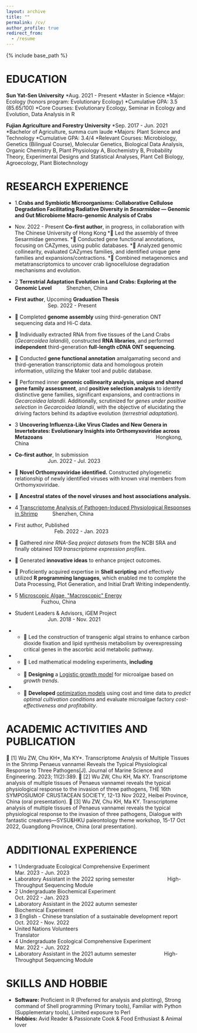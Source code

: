 ```yaml
---
layout: archive
title: ""
permalink: /cv/
author_profile: true
redirect_from:
  - /resume
---
```


{% include base_path %}

EDUCATION
======

**Sun Yat-Sen University**
*Aug. 2021 - Present
*Master in Science
*Major: 	Ecology (honors program: Evolutionary Ecology)
*Cumulative GPA:	3.5 (85.65/100)
*Core Courses: 	Evolutionary Ecology, Seminar in Ecology and Evolution, Data Analysis in R

**Fujian Agriculture and Forestry University**
*Sep. 2017 - Jun. 2021
*Bachelor of Agriculture, summa cum laude
*Majors: 			Plant Science and Technology
*Cumulative GPA:		3.4/4
*Relevant Courses:	Microbiology, Genetics (Bilingual 	Course), Molecular Genetics, Biological 	Data Analysis, Organic Chemistry B, 	Plant Physiology A, Biochemistry B, 	Probability Theory, Experimental 	Designs and Statistical Analyses, Plant 	Cell Biology, Agroecology, Plant 	Biotechnology	

RESEARCH EXPERIENCE
======

* 1.**Crabs and Symbiotic Microorganisms: Collaborative Cellulose Degradation Facilitating Radiative Diversity in _Sesarmidae_ — Genomic and Gut Microbiome Macro-genomic Analysis of Crabs**
* Nov. 2022 - Present
**Co-first author**, in progress, in collaboration with The Chinese University of Hong Kong	
*	Led the assembly of three Sesarmidae genomes.
*	Conducted gene functional annotations, focusing on CAZymes, using public databases. 
*	Analyzed genomic collinearity, evaluated CAZymes families, and identified unique gene families and expansions/contractions. 
*	Combined metagenomics and metatranscriptomics to uncover crab lignocellulose degradation mechanisms and evolution.


* 2	**Terrestrial Adaptation Evolution in Land Crabs: Exploring at the Genomic Level** &emsp; &emsp; Shenzhen, China
* **First author**, Upcoming **Graduation Thesis** &emsp; &emsp; &emsp; &emsp;  &emsp;  &emsp; &emsp;  &emsp;  &emsp; &emsp; &emsp; &emsp; &emsp; &emsp; &emsp; Sep. 2022 - Present
* 	Completed **genome assembly** using third-generation ONT sequencing data and Hi-C data.
* 	Individually extracted RNA from five tissues of the Land Crabs (_Gecarcoidea lalandii_), constructed **RNA libraries**, and performed **independent** third-generation **full-length cDNA ONT sequencing**.
* 	Conducted **gene functional annotation** amalgamating second and third-generation transcriptomic data and homologous protein information, utilizing the Maker tool and public database.
* 	Performed inner **genomic collinearity analysis, unique and shared gene family assessment**, and **positive selection analysis** to identify distinctive gene families, significant expansions, and contractions in _Gecarcoidea lalandii_.
Additionally, scrutinized for _genes under positive selection_ in _Gecarcoidea lalandii_, with the objective of elucidating the driving factors behind its adaptive evolution (_terrestrial adaptation_).

* 3	**Uncovering Influenza-Like Virus Clades and New Genera in Invertebrates: Evolutionary Insights into Orthomyxoviridae across Metazoans** &emsp; &emsp; &emsp; &emsp; &emsp;  &emsp; &emsp; &emsp; &emsp; &emsp;  &emsp;  &emsp;  &emsp; &emsp; &emsp; &emsp; &emsp; Hongkong, China
* **Co-first author**, In submission &emsp; &emsp; &emsp;  &emsp;  &emsp; &emsp; &emsp; &emsp; &emsp;  &emsp;  &emsp; &emsp; &emsp; &emsp; &emsp; &emsp; &emsp; &emsp; &emsp; &emsp; Jun. 2022 - Jul. 2023
* 	**Novel Orthomyxoviridae identified.** Constructed phylogenetic relationship of newly identified viruses with known viral members from Orthomyxoviridae.
* 	**Ancestral states of the novel viruses and host associations analysis.**

* 4	[Transcriptome Analysis of Pathogen-Induced Physiological Responses in Shrimp](https://www.mdpi.com/2077-1312/11/2/389)  &emsp; &emsp; Shenzhen, China
* First author, Published&emsp; &emsp; &emsp; &emsp;  &emsp;  &emsp;  &emsp;  &emsp; &emsp; &emsp; &emsp; &emsp; &emsp; &emsp;  &emsp; &emsp;  &emsp;  &emsp;  &emsp; &emsp; &emsp; &emsp; &emsp; &emsp; Feb. 2022 - Jan. 2023
* 	Gathered _nine RNA-Seq project datasets_ from the NCBI SRA and finally obtained _109 transcriptome expression profiles_.
* 	Generated **innovative ideas** to enhance project outcomes.
* 	Proficiently acquired expertise in **Shell scripting** and effectively utilized **R programming languages**, which enabled me to complete the Data Processing, Plot Generation, and Initial Draft Writing independently.

* 5	[Microscopic Algae, "Macroscopic" Energy](https://2021.igem.org/Team:CHINA-FAFU)  &emsp; &emsp; &emsp; &emsp; &emsp; &emsp; &emsp; &emsp; &emsp; &emsp; &emsp; &emsp; &emsp; &emsp; Fuzhou, China
* Student Leaders & Advisors, iGEM Project &emsp; &emsp; &emsp; &emsp; &emsp; &emsp; &emsp; &emsp; &emsp; &emsp; &emsp; &emsp; &emsp; &emsp; &emsp; &emsp; Jun. 2018 - Nov. 2021
* * 	Led the construction of transgenic algal strains to enhance carbon dioxide fixation and lipid synthesis metabolism by overexpressing critical genes in the ascorbic acid metabolic pathway.
* * 	Led mathematical modeling experiments, **including**
* * 	**Designing** a [Logistic growth model](https://2021.igem.org/Team:CHINA-FAFU/Model)  for microalgae based on _growth trends_.
* * 	**Developed** [optimization models](https://2021.igem.org/Team:CHINA-FAFU/Model)  using cost and time data to _predict optimal cultivation conditions_ and evaluate microalgae factory _cost-effectiveness and profitability_.

ACADEMIC ACTIVITIES AND PUBLICATION
======
	[1] Wu ZW, Chu KH*, Ma KY*. Transcriptome Analysis of Multiple Tissues in the Shrimp Penaeus vannamei Reveals the Typical Physiological Response to Three Pathogens[J]. Journal of Marine Science and Engineering. 2023; 11(2):389.
	[2] Wu ZW, Chu KH, Ma KY. Transcriptome analysis of multiple tissues of Penaeus vannamei reveals the typical physiological response to the invasion of three pathogens, THE 16th SYMPOSIUMOF CRUSTACEAN SOCIETY, 12-13 Nov 2022, Heibei Province, China (oral presentation).
	[3] Wu ZW, Chu KH, Ma KY. Transcriptome analysis of multiple tissues of Penaeus vannamei reveals the typical physiological response to the invasion of three pathogens, Dialogue with fantastic creatures—SYSU&HKU paleontology theme workshop, 15-17 Oct 2022, Guangdong Province, China (oral presentation).

ADDITIONAL EXPERIENCE
======
* 1	Undergraduate Ecological Comprehensive Experiment	&emsp; &emsp; &emsp; &emsp; &emsp; &emsp; Mar. 2023 - Jun. 2023 
* Laboratory Assistant in the 2022 spring semester &emsp; &emsp; &emsp; &emsp; &emsp;High-Throughput Sequencing Module
* 2	Undergraduate Biochemical Experiment &emsp; &emsp; &emsp;  &emsp;  &emsp; &emsp;  &emsp;  &emsp;  &emsp; &emsp; &emsp; Oct. 2022 - Jan. 2023 
* Laboratory Assistant in the 2022 autumn semester &emsp; &emsp; &emsp; &emsp; Biochemical Experiment
* 3	English - Chinese translation of a sustainable development report &emsp; &emsp; Oct. 2022 - Nov. 2022 
* United Nations Volunteers &emsp; &emsp; &emsp; &emsp; &emsp;  &emsp;  &emsp;  &emsp; &emsp; &emsp;  &emsp;  &emsp;  &emsp;  &emsp; &emsp; &emsp; &emsp; Translator
* 4	Undergraduate Ecological Comprehensive Experiment &emsp; &emsp; &emsp; &emsp; &emsp; &emsp; Mar. 2022 - Jun. 2022 
* Laboratory Assistant in the 2021 autumn semester &emsp; &emsp; &emsp; &emsp; High-Throughput Sequencing Module


  
SKILLS AND HOBBIE
======
* **Software:** Proficient in R (Preferred for analysis and plotting), Strong command of Shell programming (Primary tools), Familiar with Python (Supplementary tools), Limited exposure to Perl
* **Hobbies:** Avid Reader & Passionate Cook & Food Enthusiast & Animal lover

  
